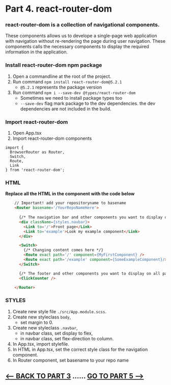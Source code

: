 <h1>Part 4. react-router-dom</h1>

<h3>react-router-dom is a collection of navigational components.</h3>

These components allows us to develope a single-page web application with navigation without re-rendering the page during user navigation. These components calls the necessary components to display the required information in the application.

<h3>Install react-router-dom npm package</h3>

1. Open a commandline at the root of the project.
2. Run command ``npm install react-router-dom@5.2.1``
    * ``@5.2.1`` represents the package version
3. Run command ``npm i --save-dev @types/react-router-dom``
    * Sometimes we need to install package types too
    * ``--save-dev`` flag mark package to the dev dependencies. the dev dependencies are not included in the build.

<h3>Import react-router-dom</h3>

1. Open App.tsx
2. Import react-router-dom components

```tsx
import {
  BrowserRouter as Router,
  Switch,
  Route,
  Link
} from 'react-router-dom';
```

<h3>HTML</h3>
<b>Replace all the HTML in the component with the code below</b>

```html
    // Important! add your repositoryname to basename
    <Router basename='/YourRepoNameHere'>
      
      {/* The navigation bar and other components you want to display on all pages come here */}
      <div className={styles.navbar}>
        <Link to='/'>Front page</Link>
        <Link to='example'>Look my example component</Link>
      </div>

      <Switch>
        {/* Changing content comes here */}
        <Route exact path='/' component={MyFirstComponent} />
        <Route exact path='/example' component={SomeExampleComponent}/>
      </Switch>

      {/* The footer and other components you want to display on all pages come here */}
      <ClickCounter />

    </Router>
```

<h3>STYLES</h3>

1. Create new style file ``./src/App.module.scss``.
2. Create new styleclass ``body``,
      * set margin to 0.
3. Create new styleclass ``.navbar``,
      * in navbar class, set display to flex,
      * in navbar class, set flex-direction to column.
4. In App.tsx, import stylefile.
5. In HTML in App.tsx, set the correct style class for the navigation component.
6. In Router component, set basename to your repo name


## [<-- BACK TO PART 3](https://github.com/JoniRinta-Kahila/portfolioproject/blob/main/docs/usestate.md) ...... [GO TO PART 5 -->](https://github.com/)
